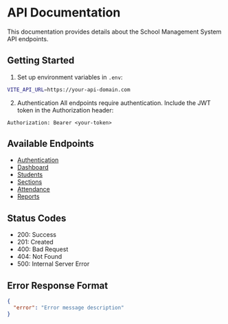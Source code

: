 # API Documentation

This documentation provides details about the School Management System API endpoints.

## Getting Started

1. Set up environment variables in `.env`:
```bash
VITE_API_URL=https://your-api-domain.com
```

2. Authentication
All endpoints require authentication. Include the JWT token in the Authorization header:
```
Authorization: Bearer <your-token>
```

## Available Endpoints

- [Authentication](./auth.md)
- [Dashboard](./dashboard.md)
- [Students](./students.md)
- [Sections](./sections.md)
- [Attendance](./attendance.md)
- [Reports](./reports.md)

## Status Codes

- 200: Success
- 201: Created
- 400: Bad Request
- 404: Not Found
- 500: Internal Server Error

## Error Response Format
```json
{
  "error": "Error message description"
}
```